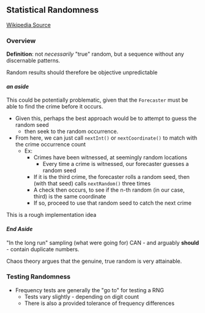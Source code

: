 Statistical Randomness
-
[Wikipedia Source](https://en.wikipedia.org/wiki/Statistical_randomness)

### Overview
<b>Definition</b>: not <em>necessarily</em> "true" random, but a sequence without any discernable patterns.

Random results should therefore be objective unpredictable


#### <em>an aside</em>
This could be potentially problematic, given that the ```Forecaster``` must be able to find the crime before it occurs.
- Given this, perhaps the best approach would be to attempt to guess the random seed
  - then seek to the random occurrence.
- From here, we can just call ```nextInt()``` or ```nextCoordinate()``` to match with the crime occurrence count
  - Ex:
    - Crimes have been witnessed, at seemingly random locations
      - Every time a crime is witnessed, our forecaster guesses a random seed
    - If it is the third crime, the forecaster rolls a random seed, then (with that seed) calls ```nextRandom()``` three times
    - A check then occurs, to see if the n-th random (in our case, third) is the same coordinate
    - If so, proceed to use that random seed to catch the next crime

This is a rough implementation idea
#### <em>End Aside</em>

"In the long run" sampling (what were going for) CAN - and arguably <b>should</b> - contain duplicate numbers.

Chaos theory argues that the genuine, true random is very attainable.

### Testing Randomness
- Frequency tests are generally the "go to" for testing a RNG
  - Tests vary slightly - depending on digit count
  - There is also a provided tolerance of frequency differences
